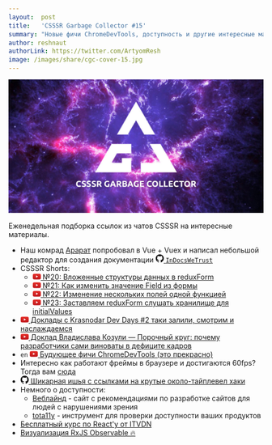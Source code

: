 ```yaml
---
layout:  post
title:   'CSSSR Garbage Collector #15'
summary: "Новые фичи ChromeDevTools, доступность и другие интересные материалы из наших чатов"
author: reshnaut
authorLink: https://twitter.com/ArtyomResh
image: /images/share/cgc-cover-15.jpg
---
```


[github]: /images/icons/github.png
[medium]: /images/icons/medium.png
[yt]: /images/icons/youtube.png

![CSSSR Garbage Collector](/images/share/cgc-cover-15.jpg)

Еженедельная подборка ссылок из чатов CSSSR на интересные материалы.
- Наш комрад [Арарат](https://github.com/myfailemtions) попробовал в Vue + Vuex и написал небольшой редактор для создания документации [![github] `InDocsWeTrust`](https://github.com/RUInCodeWeTrust/InDocsWeTrust)
- CSSSR Shorts:
    - [![yt] №20: Вложенные структуры данных в reduxForm](https://youtu.be/4u914WNbo1o?list=PLLtDv0NfxtZz37gxFxdEI3MJoMiUVr8_P)
    - [![yt] №21: Как изменить значение Field из формы](https://youtu.be/H-xNIxJSzOc?list=PLLtDv0NfxtZz37gxFxdEI3MJoMiUVr8_P)
    - [![yt] №22: Изменение нескольких полей одной функцией](https://youtu.be/xyZiaz5WBXU?list=PLLtDv0NfxtZz37gxFxdEI3MJoMiUVr8_P)
    - [![yt] №23: Заставляем reduxForm слушать хранилище для initialValues](https://youtu.be/qhhYyZfBArI?list=PLLtDv0NfxtZz37gxFxdEI3MJoMiUVr8_P)
- [![yt] Доклады с Krasnodar Dev Days #2 таки залили, смотрим и наслаждаемся](https://www.youtube.com/channel/UCBVZa_qgKhT8_MMqvR0bNQA/videos)
- [![yt] Доклад Владислава Козули — Порочный круг: почему разработчики сами виноваты в дефиците кадров](https://www.youtube.com/watch?v=2fgYmEtTCPs)
- `en` [![yt] Будующее фичи ChromeDevTools (это прекрасно)](https://youtu.be/7-XnEMrQnn4)
- Интересно как работают фреймы в браузере и достигаются 60fps? Тогда вам [сюда](https://habrahabr.ru/post/340176/)
- [![github] Шикарная ишья с ссылками на крутые около-тайплевел хаки](https://github.com/Microsoft/TypeScript/issues/16392)
- Немного о доступности:
    - [Веблайнд](http://weblind.ru/) - сайт с рекомендациями по разработке сайтов для людей с нарушениями зрения
    - [tota11y](http://khan.github.io/tota11y/) - инструмент для проверки доступности ваших продуктов
- [Бесплатный курс по React'у от ITVDN](https://itvdn.com/ru/shares/reactjs_free?utm_source=yb_action_rjsfree)
- [Визуализация RxJS Observable 🔥](https://rxviz.com/)
